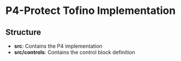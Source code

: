 # P4-Protect Tofino Implementation 

## Structure 
- **src**: Contains the P4 implementation 
- **src/controls**: Contains the control block definition 




